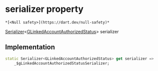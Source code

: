 


# serializer property




    *[<Null safety>](https://dart.dev/null-safety)*




[Serializer](https://pub.dev/documentation/built_value/8.1.4/serializer/Serializer-class.html)&lt;[GLinkedAccountAuthorizedStatus](../../third_party_yonomi_graphql_schema_schema.docs.schema.gql/GLinkedAccountAuthorizedStatus-class.md)> serializer
  







## Implementation

```dart
static Serializer<GLinkedAccountAuthorizedStatus> get serializer =>
    _$gLinkedAccountAuthorizedStatusSerializer;
```








